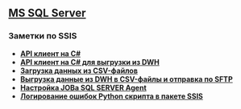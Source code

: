 ## [MS SQL Server](../MSSQL.md)  
### Заметки по SSIS  

- **[API клиент на C#](./API_Client/API_Client.md)**  
- **[API клиент на C# для выгрузки из DWH](./API_Client_Upload/API_Client_Upload.md)**  
- **[Загрузка данных из CSV-файлов](./Load_from_CSV_file/Load_from_CSV_file.md)**  
- **[Выгрузка данные из DWH в CSV-файлы и отправка по SFTP](./Upload_ZIP_by_SCP_SFTP/Upload_ZIP_by_SCP_SFTP.md)**  
- **[Настройка JOBа SQL SERVER Agent](./Setting_SQL_Server_Agent_JOB/Setting_JOB.md)**  
- **[Логирование ошибок Python скрипта в пакете SSIS](./Get_Error_From_Python_Script/Get_Error_From_Python_Script.md)**  


